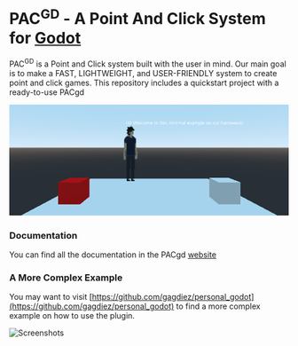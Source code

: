 # PAC<sup>GD</sup> - A Point And Click System for [Godot](https://godotengine.org/)

PAC<sup>GD</sup> is a Point and Click system built with the user in mind. Our main goal is to make a FAST, LIGHTWEIGHT, and USER-FRIENDLY system to create point and click games. This repository includes a quickstart project with a ready-to-use PACgd

![Screenshots](./thumbnails/scene.png)

### Documentation
You can find all the documentation in the PACgd [website](https://gagdiez.github.io/PACgd/)

### A More Complex Example
You may want to visit [https://github.com/gagdiez/personal_godot](https://github.com/gagdiez/personal_godot) to find a more complex example on how to use the plugin.

![Screenshots](https://github.com/gagdiez/personal_godot/blob/master/addons/screenshots.png)
